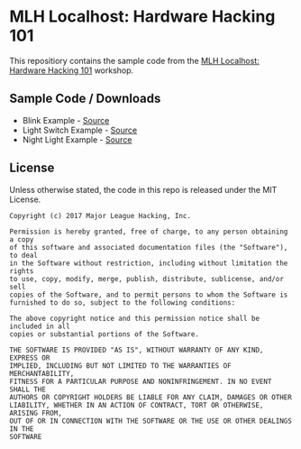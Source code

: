 # MLH Localhost: Hardware Hacking 101

This repositiory contains the sample code from the [MLH Localhost: Hardware
Hacking 101][1] workshop.

## Sample Code / Downloads

 - Blink Example - [Source][2]
 - Light Switch Example - [Source][3]
 - Night Light Example - [Source][4]

## License

Unless otherwise stated, the code in this repo is released under the MIT
License.

```
Copyright (c) 2017 Major League Hacking, Inc.

Permission is hereby granted, free of charge, to any person obtaining a copy
of this software and associated documentation files (the "Software"), to deal
in the Software without restriction, including without limitation the rights
to use, copy, modify, merge, publish, distribute, sublicense, and/or sell
copies of the Software, and to permit persons to whom the Software is
furnished to do so, subject to the following conditions:

The above copyright notice and this permission notice shall be included in all
copies or substantial portions of the Software.

THE SOFTWARE IS PROVIDED "AS IS", WITHOUT WARRANTY OF ANY KIND, EXPRESS OR
IMPLIED, INCLUDING BUT NOT LIMITED TO THE WARRANTIES OF MERCHANTABILITY,
FITNESS FOR A PARTICULAR PURPOSE AND NONINFRINGEMENT. IN NO EVENT SHALL THE
AUTHORS OR COPYRIGHT HOLDERS BE LIABLE FOR ANY CLAIM, DAMAGES OR OTHER
LIABILITY, WHETHER IN AN ACTION OF CONTRACT, TORT OR OTHERWISE, ARISING FROM,
OUT OF OR IN CONNECTION WITH THE SOFTWARE OR THE USE OR OTHER DEALINGS IN THE
SOFTWARE
```

[1]: https://localhost.mlh.io/activities/hardware-hacking-101/
[2]: src/blink.ino
[3]: src/light-switch.ino
[4]: src/night-light.ino
